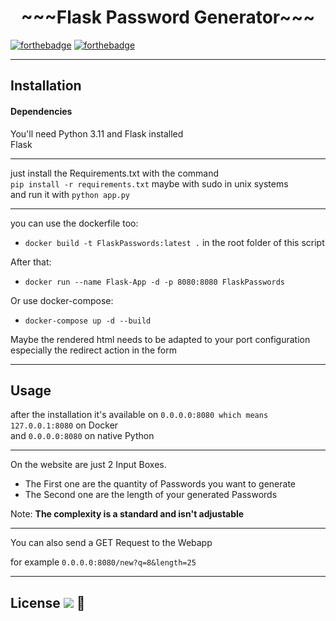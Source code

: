 <h1 style="text-align:center;">~~~Flask Password Generator~~~</h1>

[![forthebadge](https://forthebadge.com/images/badges/made-with-python.svg)](https://forthebadge.com)
[![forthebadge](https://forthebadge.com/images/badges/60-percent-of-the-time-works-every-time.svg)](https://forthebadge.com)
____

## Installation 

#### Dependencies

You'll need Python 3.11 and Flask installed </br>
Flask 
___
just install the Requirements.txt with the command </br>
`pip install -r requirements.txt` maybe with sudo in unix systems </br>
and run it with `python app.py`
___

you can use the dockerfile too:

 - `docker build -t FlaskPasswords:latest .` in the root folder of this script

After that:

 - `docker run --name Flask-App -d -p 8080:8080 FlaskPasswords`

Or use docker-compose:

 - `docker-compose up -d --build`

Maybe the rendered html needs to be adapted to your port configuration especially the redirect action in the form 
____
Usage
-
after the installation it's available on `0.0.0.0:8080 which means 127.0.0.1:8080` on Docker</br>
and `0.0.0.0:8080` on native Python 
___

On the website are just 2 Input Boxes. </br>

 - The First one are the quantity of Passwords you want to generate
 - The Second one are the length of your generated Passwords

 Note: <b>The complexity is a standard and isn't adjustable</b>
___
You can also send a GET Request to the Webapp

for example `0.0.0.0:8080/new?q=8&length=25` </br>
___
License  [![](https://img.shields.io/badge/License-MIT-green.svg)](LICENSE) :scroll:
-

